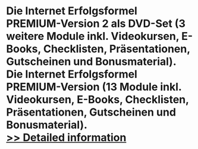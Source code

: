 # Die Internet Erfolgsformel PREMIUM-Version 2 als DVD-Set (3 weitere Module inkl. Videokursen, E-Books, Checklisten, Präsentationen, Gutscheinen und Bonusmaterial).<br />Die Internet Erfolgsformel PREMIUM-Version (13 Module inkl. Videokursen, E-Books, Checklisten, Präsentationen, Gutscheinen und Bonusmaterial).<br />[>> Detailed information](https://secure.element5.com/esales/product.html?productid=300458446&affiliateid=200057808)